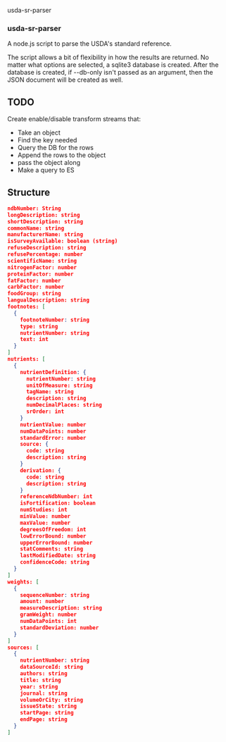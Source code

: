 usda-sr-parser

### usda-sr-parser

A node.js script to parse the USDA's standard reference.

The script allows a bit of flexibility in how the results are returned. No
matter what options are selected, a sqlite3 database is created. After the
database is created, if --db-only isn't passed as an argument, then the JSON
document will be created as well.

## TODO

Create enable/disable transform streams that:
- Take an object
- Find the key needed
- Query the DB for the rows
- Append the rows to the object
- pass the object along
- Make a query to ES

## Structure

```json
ndbNumber: String
longDescription: string
shortDescription: string
commonName: string
manufacturerName: string
isSurveyAvailable: boolean (string)
refuseDescription: string
refusePercentage: number
scientificName: string
nitrogenFactor: number
proteinFactor: number
fatFactor: number
carbFactor: number
foodGroup: string
langualDescription: string
footnotes: [
  {
    footnoteNumber: string
    type: string
    nutrientNumber: string
    text: int
  }
]
nutrients: [
  {
    nutrientDefinition: {
      nutrientNumber: string
      unitOfMeasure: string
      tagName: string
      description: string
      numDecimalPlaces: string
      srOrder: int
    }
    nutrientValue: number
    numDataPoints: number
    standardError: number
    source: {
      code: string
      description: string
    }
    derivation: {
      code: string
      description: string
    }
    referenceNdbNumber: int
    isFortification: boolean
    numStudies: int
    minValue: number
    maxValue: number
    degreesOfFreedom: int
    lowErrorBound: number
    upperErrorBound: number
    statComments: string
    lastModifiedDate: string
    confidenceCode: string
  }
]
weights: [
  {
    sequenceNumber: string
    amount: number
    measureDescription: string
    gramWeight: number
    numDataPoints: int
    standardDeviation: number
  }
]
sources: [
  {
    nutrientNumber: string
    dataSourceId: string
    authors: string
    title: string
    year: string
    journal: string
    volumeOrCity: string
    issueState: string
    startPage: string
    endPage: string
  }
]
```
